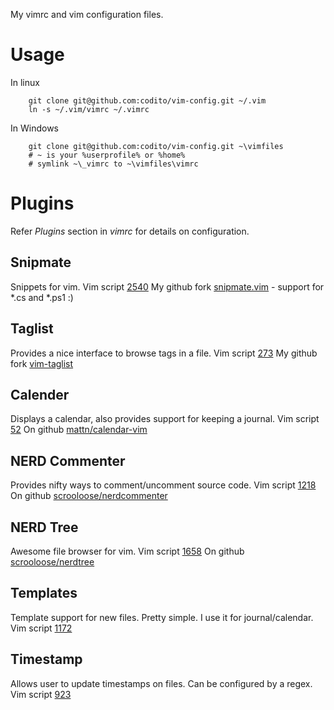 My vimrc and vim configuration files.

# Usage
In linux

        git clone git@github.com:codito/vim-config.git ~/.vim
        ln -s ~/.vim/vimrc ~/.vimrc

In Windows

        git clone git@github.com:codito/vim-config.git ~\vimfiles
        # ~ is your %userprofile% or %home%
        # symlink ~\_vimrc to ~\vimfiles\vimrc

# Plugins
Refer *Plugins* section in _vimrc_ for details on configuration.

## Snipmate
Snippets for vim.
Vim script [2540](http://www.vim.org/scripts/script.php?script_id=2540)
My github fork [snipmate.vim](http://github.com/codito/snipmate.vim) - support for *.cs and *.ps1 :)

## Taglist
Provides a nice interface to browse tags in a file.
Vim script [273](http://www.vim.org/scripts/script.php?script_id=273)
My github fork [vim-taglist](http://github.com/codito/vim-taglist)

## Calender
Displays a calendar, also provides support for keeping a journal.
Vim script [52](www.vim.org/scripts/script.php?script_id=52)
On github [mattn/calendar-vim](http://www.vim.org/scripts/script.php?script_id=52)

## NERD Commenter
Provides nifty ways to comment/uncomment source code.
Vim script [1218](http://www.vim.org/scripts/script.php?script_id=1218)
On github [scrooloose/nerdcommenter](https://github.com/scrooloose/nerdcommenter)

## NERD Tree
Awesome file browser for vim.
Vim script [1658](http://www.vim.org/scripts/script.php?script_id=1658)
On github [scrooloose/nerdtree](https://github.com/scrooloose/nerdtree)

## Templates
Template support for new files. Pretty simple. I use it for journal/calendar.
Vim script [1172](www.vim.org/scripts/script.php?script_id=1172)

## Timestamp
Allows user to update timestamps on files. Can be configured by a regex.
Vim script [923](http://www.vim.org/scripts/script.php?script_id=923)
